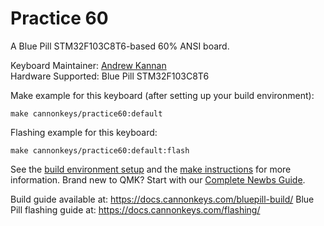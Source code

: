 # Practice 60

A Blue Pill STM32F103C8T6-based 60% ANSI board.

Keyboard Maintainer: [Andrew Kannan](https://github.com/awkannan1)  
Hardware Supported: Blue Pill STM32F103C8T6  

Make example for this keyboard (after setting up your build environment):

    make cannonkeys/practice60:default

Flashing example for this keyboard:

    make cannonkeys/practice60:default:flash

See the [build environment setup](https://docs.qmk.fm/#/getting_started_build_tools) and the [make instructions](https://docs.qmk.fm/#/getting_started_make_guide) for more information. Brand new to QMK? Start with our [Complete Newbs Guide](https://docs.qmk.fm/#/newbs).

Build guide available at: https://docs.cannonkeys.com/bluepill-build/
Blue Pill flashing guide at: https://docs.cannonkeys.com/flashing/

